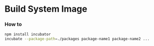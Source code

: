 # Build System Image

### How to

```bash
npm install incubator
incubate --package-path=./packages package-name1 package-name2 ...
```